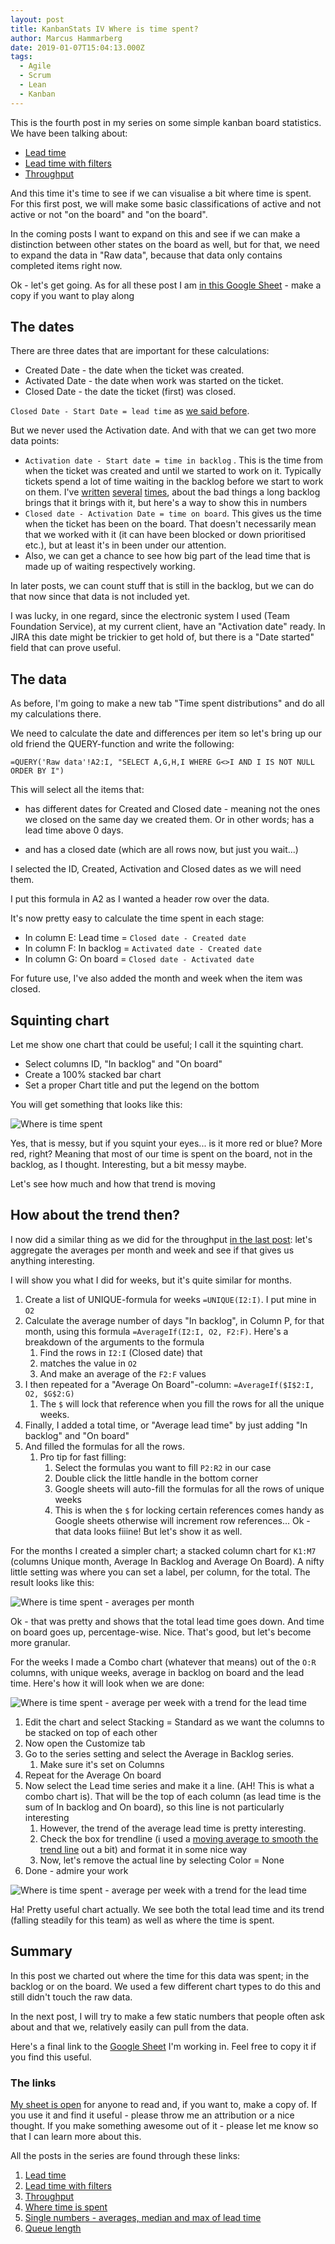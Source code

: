 ```yaml
---
layout: post
title: KanbanStats IV Where is time spent?
author: Marcus Hammarberg
date: 2019-01-07T15:04:13.000Z
tags:
  - Agile
  - Scrum
  - Lean
  - Kanban
---
```


This is the fourth post in my series on some simple kanban board statistics. We have been talking about:

* [Lead time](http://www.marcusoft.net/2019/01/kanbanstats-simplify-process-stats-get-started.html)
* [Lead time with filters](http://www.marcusoft.net/2019/01/kanbanstats-ii-filter-the-process-chart.html)
* [Throughput](http://www.marcusoft.net/2019/01/kanbanstats-iii-throughput.html)

And this time it's time to see if we can visualise a bit where time is spent. For this first post, we will make some basic classifications of active and not active or not "on the board" and "on the board".

In the coming posts I want to expand on this and see if we can make a distinction between other states on the board as well, but for that, we need to expand the data in "Raw data", because that data only contains completed items right now.

Ok - let's get going. As for all these post I am [in this Google Sheet](https://docs.google.com/spreadsheets/d/1IinrY-3_wEQUwHucDgHsCMUkFhLOqlBzXkZfc1yLBBI/) - make a copy if you want to play along

<!-- excerpt-end -->

## The dates

There are three dates that are important for these calculations:

* Created Date - the date when the ticket was created.
* Activated Date - the date when work was started on the ticket.
* Closed Date - the date the ticket (first) was closed.

`Closed Date - Start Date = lead time` as [we said before](http://www.marcusoft.net/2019/01/kanbanstats-simplify-process-stats-get-started.html).

But we never used the Activation date. And with that we can get two more data points:

* `Activation date - Start date = time in backlog` . This is the time from when the ticket was created and until we started to work on it.
  Typically tickets spend a lot of time waiting in the backlog before we start to work on them. I've [written](http://www.marcusoft.net/2016/04/fear-of-loosing-important-things.html) [several](http://www.marcusoft.net/2016/06/backlog-and-features.html) [times](http://www.marcusoft.net/2017/05/impact-and-backlogs.html), about the bad things a long backlog brings that it brings with it, but here's a way to show this in numbers
* `Closed date - Activation Date = time on board`. This gives us the time when the ticket has been on the board. That doesn't necessarily mean that we worked with it (it can have been blocked or down prioritised etc.), but at least it's in been under our attention.
* Also, we can get a chance to see how big part of the lead time that is made up of waiting respectively working.

In later posts, we can count stuff that is still in the backlog, but we can do that now since that data is not included yet.

I was lucky, in one regard, since the electronic system I used (Team Foundation Service), at my current client, have an "Activation date" ready. In JIRA this date might be trickier to get hold of, but there is a "Date started" field that can prove useful.

## The data

As before, I'm going to make a new tab "Time spent distributions" and do all my calculations there.

We need to calculate the date and differences per item so let's bring up our old friend the QUERY-function and write the following:

```text
=QUERY('Raw data'!A2:I, "SELECT A,G,H,I WHERE G<>I AND I IS NOT NULL ORDER BY I")
```

This will select all the items that:

* has different dates for Created and Closed date - meaning not the ones we closed on the same day we created them. Or in other words; has a lead time above 0 days.

* and has a closed date (which are all rows now, but just you wait...)

I selected the ID, Created, Activation and Closed dates as we will need them.

I put this formula in A2 as I wanted a header row over the data.

It's now pretty easy to calculate the time spent in each stage:

* In column E: Lead time = `Closed date - Created date`
* In column F: In backlog = `Activated date - Created date`
* In column G: On board = `Closed date - Activated date`

For future use, I've also added the month and week when the item was closed.

## Squinting chart

Let me show one chart that could be useful; I call it the squinting chart.

* Select columns ID, "In backlog" and "On board"
* Create a 100% stacked bar chart
* Set a proper Chart title and put the legend on the bottom

You will get something that looks like this:

![Where is time spent](/img/whereTimeIsSpent.png)

Yes, that is messy, but if you squint your eyes... is it more red or blue? More red, right? Meaning that most of our time is spent on the board, not in the backlog, as I thought. Interesting, but a bit messy maybe.

Let's see how much and how that trend is moving

## How about the trend then?

I now did a similar thing as we did for the throughput [in the last post](http://www.marcusoft.net/2019/01/kanbanstats-iii-throughput.html): let's aggregate the averages per month and week and see if that gives us anything interesting.

I will show you what I did for weeks, but it's quite similar for months.

1. Create a list of UNIQUE-formula for weeks `=UNIQUE(I2:I)`. I put mine in `O2`
2. Calculate the average number of days "In backlog", in Column P, for that month, using this formula `=AverageIf(I2:I, O2, F2:F)`. Here's a breakdown of the arguments to the formula
   1. Find the rows in `I2:I` (Closed date) that
   2. matches the value in `O2`
   3. And make an average of the `F2:F` values
3. I then repeated for a "Average On Board"-column: `=AverageIf($I$2:I, O2, $G$2:G)`
   1. The `$` will lock that reference when you fill the rows for all the unique weeks.
4. Finally, I added a total time, or "Average lead time" by just adding "In backlog" and "On board"
5. And filled the formulas for all the rows.
   1. Pro tip for fast filling:
      1. Select the formulas you want to fill `P2:R2` in our case
      2. Double click the little handle in the bottom corner
      3. Google sheets will auto-fill the formulas for all the rows of unique weeks
      4. This is when the `$` for locking certain references comes handy as Google sheets otherwise will increment row references...
Ok - that data looks fiiine! But let's show it as well.

For the months I created a simpler chart; a stacked column chart for `K1:M7` (columns Unique month, Average In Backlog and Average On Board). A nifty little setting was where you can set a label, per column, for the total. The result looks like this:

![Where is time spent - averages per month](/img/whereTimeIsSpentAveragesPerMonth.png)

Ok - that was pretty and shows that the total lead time goes down. And time on board goes up, percentage-wise. Nice. That's good, but let's become more granular.

For the weeks I made a Combo chart (whatever that means) out of the `O:R` columns, with unique weeks, average in backlog on board and the lead time. Here's how it will look when we are done:

![Where is time spent - average per week with a trend for the lead time](/img/whereTimeIsSpentAveragesPerWeek.png)

1. Edit the chart and select Stacking = Standard as we want the columns to be stacked on top of each other
2. Now open the Customize tab
3. Go to the series setting and select the Average in Backlog series.
   1. Make sure it's set on Columns
4. Repeat for the Average On board
5. Now select the Lead time series and make it a line. (AH! This is what a combo chart is). That will be the top of each column (as lead time is the sum of In backlog and On board), so this line is not particularly interesting
   1. However, the trend of the average lead time is pretty interesting.
   2. Check the box for trendline (i used a [moving average to smooth the trend line](https://www.intel.ru/content/dam/www/program/education/us/en/documents/project-design/graphing/graphing-trendlines.pdf) out a bit) and format it in some nice way
   3. Now, let's remove the actual line by selecting Color = None
6. Done - admire your work

![Where is time spent - average per week with a trend for the lead time](/img/whereTimeIsSpentAveragesPerWeek.png)

Ha! Pretty useful chart actually. We see both the total lead time and its trend (falling steadily for this team) as well as where the time is spent.

## Summary

In this post we charted out where the time for this data was spent; in the backlog or on the board. We used a few different chart types to do this and still didn't touch the raw data.

In the next post, I will try to make a few static numbers that people often ask about and that we, relatively easily can pull from the data.

Here's a final link to the [Google Sheet](https://docs.google.com/spreadsheets/d/1IinrY-3_wEQUwHucDgHsCMUkFhLOqlBzXkZfc1yLBBI/) I'm working in. Feel free to copy it if you find this useful.

### The links

[My sheet is open](https://docs.google.com/spreadsheets/d/1IinrY-3_wEQUwHucDgHsCMUkFhLOqlBzXkZfc1yLBBI) for anyone to read and, if you want to, make a copy of. If you use it and find it useful - please throw me an attribution or a nice thought. If you make something awesome out of it - please let me know so that I can learn more about this.

All the posts in the series are found through these links:

1. [Lead time](http://www.marcusoft.net/2019/01/kanbanstats-simplify-process-stats-get-started.html)
2. [Lead time with filters](http://www.marcusoft.net/2019/01/kanbanstats-ii-filter-the-process-chart.html)
3. [Throughput](http://www.marcusoft.net/2019/01/kanbanstats-iii-throughput.html)
4. [Where time is spent](http://www.marcusoft.net/2019/01/kanbanstats-where-is-time-spent.html)
5. [Single numbers - averages, median and max of lead time](http://www.marcusoft.net/2019/01/kanbanstats-v-single-numbers.html)
6. [Queue length](http://www.marcusoft.net/2019/01/kanbanstats-vi-queue-length.html)
